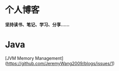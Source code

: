 # 个人博客
**坚持读书、笔记、学习、分享……**
# Java
[JVM Memory Management] (https://github.com/JeremyWang2009/blogs/issues/1)
